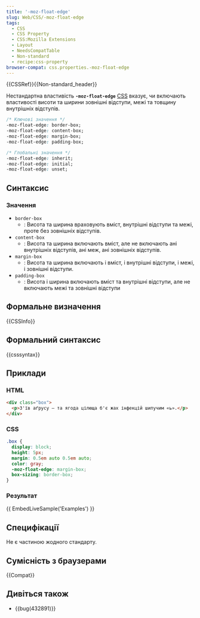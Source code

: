 ```yaml
---
title: '-moz-float-edge'
slug: Web/CSS/-moz-float-edge
tags:
  - CSS
  - CSS Property
  - CSS:Mozilla Extensions
  - Layout
  - NeedsCompatTable
  - Non-standard
  - recipe:css-property
browser-compat: css.properties.-moz-float-edge
---
```

{{CSSRef}}{{Non-standard_header}}

Нестандартна властивість **`-moz-float-edge`** [CSS](/uk/docs/Web/CSS) вказує, чи включають властивості висоти та ширини зовнішні відступи, межі та товщину внутрішніх відступів.

```css
/* Ключові значення */
-moz-float-edge: border-box;
-moz-float-edge: content-box;
-moz-float-edge: margin-box;
-moz-float-edge: padding-box;

/* Глобальні значення */
-moz-float-edge: inherit;
-moz-float-edge: initial;
-moz-float-edge: unset;
```

## Синтаксис

### Значення

- `border-box`
  - : Висота та ширина враховують вміст, внутрішні відступи та межі, проте без зовнішніх відступів.
- `content-box`
  - : Висота та ширина включають вміст, але не включають ані внутрішніх відступів, ані меж, ані зовнішніх відступів.
- `margin-box`
  - : Висота та ширина включають і вміст, і внутрішні відступи, і межі, і зовнішні відступи.
- `padding-box`
  - : Висота і ширина включають вміст та внутрішні відступи, але не включають межі та зовнішні відступи

## Формальне визначення

{{CSSInfo}}

## Формальний синтаксис

{{csssyntax}}

## Приклади

### HTML

```html
<div class="box">
  <p>З'їв аґрусу — та ягода цілюща б'є жах інфекцій шипучим «ь».</p>
</div>
```

### CSS

```css
.box {
  display: block;
  height: 5px;
  margin: 0.5em auto 0.5em auto;
  color: gray;
  -moz-float-edge: margin-box;
  box-sizing: border-box;
}
```

### Результат

{{ EmbedLiveSample('Examples') }}

## Специфікації

Не є частиною жодного стандарту.

## Сумісність з браузерами

{{Compat}}

## Дивіться також

- {{bug(432891)}}
